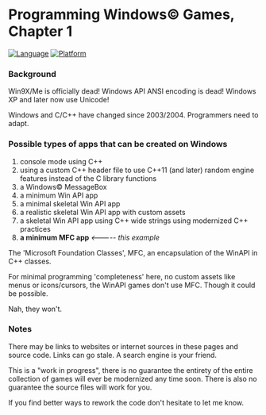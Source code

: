 # Programming Windows© Games, Chapter 1

[![Language](https://img.shields.io/badge/Language%20-C++-blue.svg)](https://github.com/GeorgePimpleton/Win32-games/)
[![Platform](https://img.shields.io/badge/Platform%20-Win32-blue.svg)](https://github.com/GeorgePimpleton/Win32-games/)

### Background

Win9X/Me is officially dead!  Windows API ANSI encoding is dead!  Windows XP and later now use Unicode!

Windows and C/C++ have changed since 2003/2004.  Programmers need to adapt.

### Possible types of apps that can be created on Windows

1. console mode using C++
2. using a custom C++ header file to use C++11 (and later) random engine features instead of the C library functions
3. a Windows© MessageBox
4. a minimum Win API app
5. a minimal skeletal Win API app
6. a realistic skeletal Win API app with custom assets
7. a skeletal Win API app using C++ wide strings using modernized C++ practices 
8. **a minimum MFC app**  *<----- this example*

The 'Microsoft Foundation Classes', MFC, an encapsulation of the WinAPI in C++ classes.

For  minimal programming 'completeness' here, no custom assets like menus or icons/cursors, the WinAPI games don't use MFC.  Though it could be possible.

Nah, they won't.

### Notes

There may be links to websites or internet sources in these pages and source code. Links can go stale. A search engine is your friend.

This is a "work in progress", there is no guarantee the entirety of the entire collection of games will ever be modernized any time soon.  There is also no guarantee the source files will work for you.

If you find better ways to rework the code don't hesitate to let me know.
